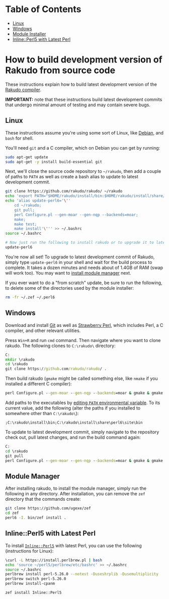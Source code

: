 # Table of Contents

- [Linux](#linux)
- [Windows](#windows)
- [Module Installer](#module-installer)
- [Inline::Perl5 with Latest Perl](#inlineperl5-with-latest-perl)


# How to build development version of Rakudo from source code

These instructions explain how to build latest development version
of the [Rakudo compiler](https://perl6.org/).

**IMPORTANT:** note that these instructions build latest development commits
that undergo minimal amount of testing and may contain severe bugs.

## Linux

These instructions assume you're using some sort of Linux, like
[Debian](https://www.debian.org/), and `bash` for shell.

You'll need `git` and a C compiler, which on Debian you can get by running:

```bash
sudo apt-get update
sudo apt-get -y install build-essential git
```

Next, we'll close the source code repository to `~/rakudo`, then add a couple
of paths to `PATH` as well as create a bash alias to update to latest
development commit.

```bash
git clone https://github.com/rakudo/rakudo/ ~/rakudo
echo 'export PATH="$HOME/rakudo/install/bin:$HOME/rakudo/install/share/perl6/site/bin:$PATH"' >> ~/.bashrc
echo 'alias update-perl6='\''
    cd ~/rakudo;
    git pull;
    perl Configure.pl --gen-moar --gen-nqp --backends=moar;
    make;
    make test;
    make install'\''' >> ~/.bashrc
source ~/.bashrc

# Now just run the following to install rakudo or to upgrade it to latest dev commit in the future
update-perl6
```

You're now all set! To upgrade to latest development commit of Rakudo, simply
type `update-perl6` in your shell and wait for the build process to complete. It takes a dozen minutes and needs about of 1.4GB of RAM (swap will work too).
You may want to [install module manager](#module-manager) next.

If you ever want to do a "from scratch" update, be sure to run the following,
to delete some of the directories used by the module installer:

```bash
rm -fr ~/.zef ~/.perl6
```

## Windows

Download and install [Git](https://git-scm.com/download/win) as well as
[Strawberry Perl](http://strawberryperl.com/), which includes Perl,
a C compiler, and other relevant utilities.

Press `Win+R` and run `cmd` command. Then navigate where you want to clone
rakudo. The following clones to `C:\rakudo\` directory:

```cmd
C:
mkdir \rakudo
cd \rakudo
git clone https://github.com/rakudo/rakudo/ .
```

Then build rakudo (`gmake` might be called something else, like `nmake` if
you installed a different C compiler):

```cmd
perl Configure.pl --gen-moar --gen-nqp --backends=moar & gmake & gmake test & gmake install
```

Add paths to the executables by [editing `PATH` environmental
variable](https://www.google.com/search?q=windows+edit+environmental+variables&ie=utf-8&oe=utf-8). To its current value, add the following (alter the paths if you installed to somewhere other than `C:\rakudo\`):

```
;C:\rakudo\install\bin;C:\rakudo\install\share\perl6\site\bin
```

To update to latest development commit, simply navigate to the repository
check out, pull latest changes, and run the build command again:

```cmd
C:
cd \rakudo
git pull
perl Configure.pl --gen-moar --gen-nqp --backends=moar & gmake & gmake test & gmake install
```

## Module Manager

After installing rakudo, to install the module manager, simply run the
following in any directory. After installation, you can remove the `zef` directory that the commands create:

```bash
git clone https://github.com/ugexe/zef
cd zef
perl6 -I. bin/zef install .
```

## Inline::Perl5 with Latest Perl

To install [`Inline::Perl5`](http://modules.perl6.org/repo/Inline::Perl5) with
latest Perl, you can use the following (instructions for Linux):

```bash
\curl -L https://install.perlbrew.pl | bash
echo 'source ~/perl5/perlbrew/etc/bashrc' >> ~/.bashrc
source ~/.bashrc
perlbrew install perl-5.26.0 --notest -Duseshrplib -Dusemultiplicity
perlbrew switch perl-5.26.0
perlbrew install-cpanm

zef install Inline::Perl5
```
